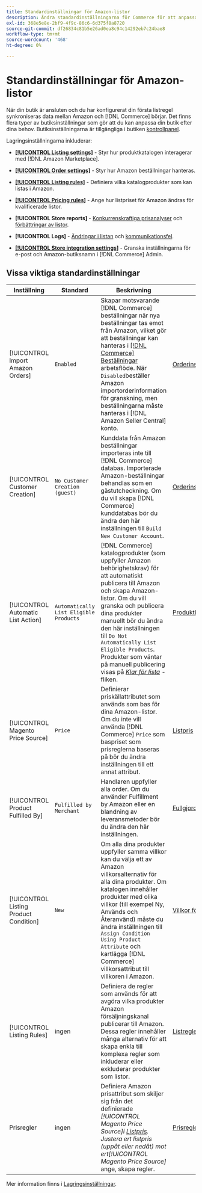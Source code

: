 ```yaml
---
title: Standardinställningar för Amazon-listor
description: Ändra standardinställningarna för Commerce för att anpassa Amazon Sales Channel för din butik.
exl-id: 368e5e8e-2bf9-4f9c-86c6-6d375f8a8720
source-git-commit: df26834c81b5e26ad0ea8c94c14292eb7c24bae8
workflow-type: tm+mt
source-wordcount: '468'
ht-degree: 0%

---
```


# Standardinställningar för Amazon-listor

När din butik är ansluten och du har konfigurerat din första listregel synkroniseras data mellan Amazon och [!DNL Commerce] börjar. Det finns flera typer av butiksinställningar som gör att du kan anpassa din butik efter dina behov. Butiksinställningarna är tillgängliga i butiken [kontrollpanel](./amazon-store-dashboard.md).

Lagringsinställningarna inkluderar:

- [**[!UICONTROL Listing settings]**](./listing-settings.md) - Styr hur produktkatalogen interagerar med [!DNL Amazon Marketplace].

- [**[!UICONTROL Order settings]**](./order-settings.md) - Styr hur Amazon beställningar hanteras.

- [**[!UICONTROL Listing rules]**](./listing-rules.md) - Definiera vilka katalogprodukter som kan listas i Amazon.

- [**[!UICONTROL Pricing rules]**](./pricing-products.md) - Ange hur listpriset för Amazon ändras för kvalificerade listor.

- **[!UICONTROL Store reports]** - [Konkurrenskraftiga prisanalyser](./competitive-price-analysis.md) och [förbättringar av listor](./listing-improvements.md).

- **[!UICONTROL Logs]** - [Ändringar i listan](./listing-changes-log.md) och [kommunikationsfel](./communication-errors-log.md).

- [**[!UICONTROL Store integration settings]**](./store-integration-settings.md) - Granska inställningarna för e-post och Amazon-butiksnamn i [!DNL Commerce] Admin.

## Vissa viktiga standardinställningar

| Inställning | Standard | Beskrivning | Plats |
|--- |--- |--- |--- |
| [!UICONTROL Import Amazon Orders] | `Enabled` | Skapar motsvarande [!DNL Commerce] beställningar när nya beställningar tas emot från Amazon, vilket gör att beställningar kan hanteras i [[!DNL Commerce] Beställningar](https://experienceleague.adobe.com/docs/commerce-admin/stores-sales/order-management/orders/orders.html) arbetsflöde. När `Disabled`beställer Amazon importorderinformation för granskning, men beställningarna måste hanteras i [!DNL Amazon Seller Central] konto. | [Orderinställningar](./order-settings.md) |
| [!UICONTROL Customer Creation] | `No Customer Creation (guest)` | Kunddata från Amazon beställningar importeras inte till [!DNL Commerce] databas. Importerade Amazon-beställningar behandlas som en gästutcheckning. Om du vill skapa [!DNL Commerce] kunddatabas bör du ändra den här inställningen till `Build New Customer Account`. | [Orderinställningar](./order-settings.md) |
| [!UICONTROL Automatic List Action] | `Automatically List Eligible Products` | [!DNL Commerce] katalogprodukter (som uppfyller Amazon behörighetskrav) för att automatiskt publicera till Amazon och skapa Amazon-listor. Om du vill granska och publicera dina produkter manuellt bör du ändra den här inställningen till `Do Not Automatically List Eligible Products`. Produkter som väntar på manuell publicering visas på [_Klar för lista_](./ready-to-list.md) -fliken. | [Produktlistningsåtgärder](./product-listing-actions.md) |
| [!UICONTROL Magento Price Source] | `Price` | Definierar priskällattributet som används som bas för dina Amazon-listor. Om du inte vill använda [!DNL Commerce] `Price` som baspriset som prisreglerna baseras på bör du ändra inställningen till ett annat attribut. | [Listpris](./listing-price.md) |
| [!UICONTROL Product Fulfilled By] | `Fulfilled by Merchant` | Handlaren uppfyller alla order. Om du använder Fulfillment by Amazon eller en blandning av leveransmetoder bör du ändra den här inställningen. | [Fullgjord av](./listing-price.md) |
| [!UICONTROL Listing Product Condition] | `New` | Om alla dina produkter uppfyller samma villkor kan du välja ett av Amazon villkorsalternativ för alla dina produkter. Om katalogen innehåller produkter med olika villkor (till exempel Ny, Används och Återanvänd) måste du ändra inställningen till `Assign Condition Using Product Attribute` och kartlägga [!DNL Commerce] villkorsattribut till villkoren i Amazon. | [Villkor för produktlista](./product-listing-condition.md) |
| [!UICONTROL Listing Rules] | ingen | Definiera de regler som används för att avgöra vilka produkter Amazon försäljningskanal publicerar till Amazon. Dessa regler innehåller många alternativ för att skapa enkla till komplexa regler som inkluderar eller exkluderar produkter som listor. | [Listregler](./listing-rules.md) |
| Prisregler | ingen | Definiera Amazon prisattribut som skiljer sig från det definierade _[!UICONTROL Magento Price Source]_i [Listpris](./listing-price.md). Justera ert listpris (uppåt eller nedåt) mot ert_[!UICONTROL Magento Price Source]_ ange, skapa regler. | [Prisregler](./pricing-products.md) |

Mer information finns i [Lagringsinställningar](./ob-store-review.md).
